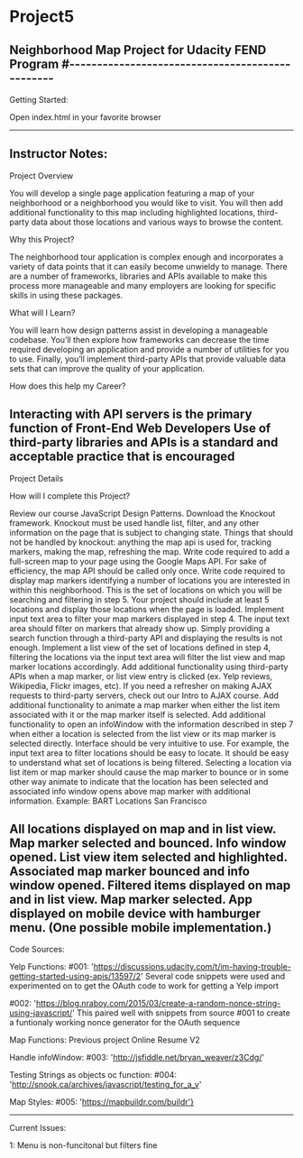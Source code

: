 # Project5
Neighborhood Map Project for Udacity FEND Program
#------------------------------------------------
----------------------------------------
Getting Started:

Open index.html in your favorite browser

----------------------------------------
Instructor Notes:
----------------------------------------
Project Overview

You will develop a single page application featuring a map of your neighborhood or a neighborhood you would like to visit. You will then add additional functionality to this map including highlighted locations, third-party data about those locations and various ways to browse the content.

Why this Project?

The neighborhood tour application is complex enough and incorporates a variety of data points that it can easily become unwieldy to manage. There are a number of frameworks, libraries and APIs available to make this process more manageable and many employers are looking for specific skills in using these packages.

What will I Learn?

You will learn how design patterns assist in developing a manageable codebase. You’ll then explore how frameworks can decrease the time required developing an application and provide a number of utilities for you to use. Finally, you’ll implement third-party APIs that provide valuable data sets that can improve the quality of your application.

How does this help my Career?

Interacting with API servers is the primary function of Front-End Web Developers
Use of third-party libraries and APIs is a standard and acceptable practice that is encouraged
-----------------------------------------
Project Details

How will I complete this Project?

Review our course JavaScript Design Patterns.
Download the Knockout framework. Knockout must be used handle list, filter, and any other information on the page that is subject to changing state. Things that should not be handled by knockout: anything the map api is used for, tracking markers, making the map, refreshing the map.
Write code required to add a full-screen map to your page using the Google Maps API. For sake of efficiency, the map API should be called only once.
Write code required to display map markers identifying a number of locations you are interested in within this neighborhood. This is the set of locations on which you will be searching and filtering in step 5. Your project should include at least 5 locations and display those locations when the page is loaded.
Implement input text area to filter your map markers displayed in step 4. The input text area should filter on markers that already show up. Simply providing a search function through a third-party API and displaying the results is not enough.
Implement a list view of the set of locations defined in step 4, filtering the locations via the input text area will filter the list view and map marker locations accordingly.
Add additional functionality using third-party APIs when a map marker, or list view entry is clicked (ex. Yelp reviews, Wikipedia, Flickr images, etc). If you need a refresher on making AJAX requests to third-party servers, check out our Intro to AJAX course.
Add additional functionality to animate a map marker when either the list item associated with it or the map marker itself is selected.
Add additional functionality to open an infoWindow with the information described in step 7 when either a location is selected from the list view or its map marker is selected directly.
Interface should be very intuitive to use. For example, the input text area to filter locations should be easy to locate. It should be easy to understand what set of locations is being filtered. Selecting a location via list item or map marker should cause the map marker to bounce or in some other way animate to indicate that the location has been selected and associated info window opens above map marker with additional information.
Example: BART Locations San Francisco

All locations displayed on map and in list view. Map marker selected and bounced. Info window opened.
List view item selected and highlighted. Associated map marker bounced and info window opened.
Filtered items displayed on map and in list view. Map marker selected.
App displayed on mobile device with hamburger menu. (One possible mobile implementation.)
-----------------------------------------

Code Sources:

Yelp Functions:
#001: 'https://discussions.udacity.com/t/im-having-trouble-getting-started-using-apis/13597/2'
Several code snippets were used and experimented on to get the OAuth code to work for getting a Yelp import

#002: 'https://blog.nraboy.com/2015/03/create-a-random-nonce-string-using-javascript/'
This paired well with snippets from source #001 to create a funtionaly working nonce generator for the OAuth sequence

Map Functions:
Previous project Online Resume V2

Handle infoWindow:
#003: 'http://jsfiddle.net/bryan_weaver/z3Cdg/'

Testing Strings as objects oc function:
#004: 'http://snook.ca/archives/javascript/testing_for_a_v'

Map Styles:
#005: 'https://mapbuildr.com/buildr'}

----------------------------------------
Current Issues:

1: Menu is non-funcitonal but filters fine
